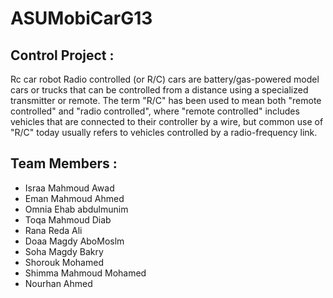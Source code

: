 # ASUMobiCarG13
## Control Project :
 Rc car robot 
 Radio controlled (or R/C) cars are battery/gas-powered model cars or trucks that can be controlled from a distance using a specialized transmitter or remote. The term "R/C" has been used to mean both "remote controlled" and "radio controlled", where "remote controlled" includes vehicles that are connected to their controller by a wire, but common use of "R/C" today usually refers to vehicles controlled by a radio-frequency link. 
## Team Members :
- Israa Mahmoud Awad
- Eman Mahmoud Ahmed
- Omnia Ehab abdulmunim
- Toqa Mahmoud Diab
- Rana Reda Ali
- Doaa Magdy AboMoslm
- Soha Magdy Bakry
- Shorouk Mohamed 
- Shimma Mahmoud Mohamed
- Nourhan Ahmed 
